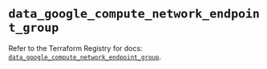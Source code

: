 # `data_google_compute_network_endpoint_group`

Refer to the Terraform Registry for docs: [`data_google_compute_network_endpoint_group`](https://registry.terraform.io/providers/hashicorp/google/6.45.0/docs/data-sources/compute_network_endpoint_group).
